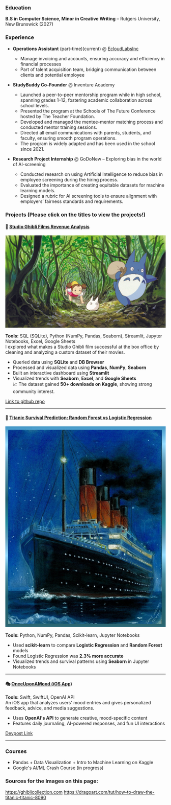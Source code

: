 ### Education
**B.S in Computer Science, Minor in Creative Writing** – Rutgers University, New Brunswick (2027)

### Experience

- **Operations Assistant** (part-time)(current) @ [EcloudLabsInc](https://ecloudlabs.com)
  
  - Manage invoicing and accounts, ensuring accuracy and efficiency in financial processes
  - Part of talent acquisition team, bridging communication between clients and potential employee
  
- **StudyBuddy Co-Founder** @ Inventure Academy

  -  Launched a peer-to-peer mentorship program while in high school, spanning grades 1–12, fostering academic
     collaboration across school levels.
  -  Presented the program at the Schools of The Future Conference hosted by The Teacher Foundation.
  -  Developed and managed the mentee-mentor matching process and conducted mentor training sessions.
  -  Directed all email communications with parents, students, and faculty, ensuring smooth program operations.
  -  The program is widely adapted and has been used in the school since 2021.
  
  
- **Research Project Internship** @ GoDoNew – Exploring bias in the world of AI-screening

  - Conducted research on using Artificial Intelligence to reduce bias in employee screening during the hiring process.
  - Evaluated the importance of creating equitable datasets for machine learning models.
  - Designed a rubric for AI screening tools to ensure alignment with employers’ fairness standards and requirements.

### Projects (Please click on the titles to view the projects!)

#### 🎥 [Studio Ghibli Films Revenue Analysis](https://priyankapanga-studio-ghibli-revenue-analysis.streamlit.app)

  <img src="images/totoro_hires_1_7dc984c6-a680-4b5e-ac19-642c5e7617ce.png" width="600"/>

**Tools:** SQL (SQLite), Python (NumPy, Pandas, Seaborn), Streamlit, Jupyter Notebooks, Excel, Google Sheets  
I explored what makes a Studio Ghibli film successful at the box office by cleaning and analyzing a custom dataset of their movies.  
- Queried data using **SQLite** and **DB Browser**
- Processed and visualized data using **Pandas**, **NumPy**, **Seaborn**
- Built an interactive dashboard using **Streamlit**
- Visualized trends with **Seaborn**, **Excel**, and **Google Sheets**  
📈 The dataset gained **50+ downloads on Kaggle**, showing strong community interest.  

[Link to github repo](https://github.com/priyankapanga/Studio-Ghibli-Revenue-Analysis)


---

#### 🚢 [Titanic Survival Prediction: Random Forest vs Logistic Regression](https://github.com/priyankapanga/Titanic-Survival-Prediction)

   <img src="images/how-to-draw-the-titanic-titanic_5e4c8e261e6bd8.95988569_34328_3_4.jpg" width="600"/>

**Tools:** Python, NumPy, Pandas, Scikit-learn, Jupyter Notebooks 
- Used **scikit-learn** to compare **Logistic Regression** and **Random Forest** models  
- Found Logistic Regression was **2.3% more accurate**  
- Visualized trends and survival patterns using **Seaborn** in Jupyter Notebooks
  

---

#### 🎭 [OnceUponAMood (iOS App)](https://github.com/priyankapanga/OnceUponAMood)
**Tools:** Swift, SwiftUI, OpenAI API  
An iOS app that analyzes users' mood entries and gives personalized feedback, advice, and media suggestions.  
- Uses **OpenAI's API** to generate creative, mood-specific content  
- Features daily journaling, AI-powered responses, and fun UI interactions  


[Devpost Link](https://devpost.com/software/soulscribe-csbx4p)

---

### Courses
- Pandas + Data Visualization + Intro to Machine Learning on Kaggle  
- Google's AI/ML Crash Course (in progress)

### Sources for the Images on this page: 
https://ghiblicollection.com
https://dragoart.com/tut/how-to-draw-the-titanic-titanic-8090
